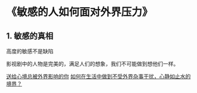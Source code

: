 # 《敏感的人如何面对外界压力》
## 1. 敏感的真相
高度的敏感不是缺陷

影视剧中的人物是完美的，满足人们的想象，我们不可能做到想他们一样。



[送给心境总被外界影响的你](https://zhuanlan.zhihu.com/p/38101897)
[如何在生活中做到不受外界杂事干扰，心静如止水的境界？](https://www.zhihu.com/question/21147063)